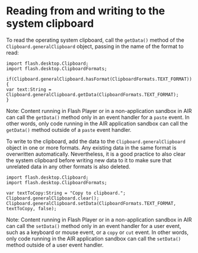 # Reading from and writing to the system clipboard

<div>

To read the operating system clipboard, call the `getData()` method of the
`Clipboard.generalClipboard` object, passing in the name of the format to read:

    import flash.desktop.Clipboard;
    import flash.desktop.ClipboardFormats;

    if(Clipboard.generalClipboard.hasFormat(ClipboardFormats.TEXT_FORMAT)){
    var text:String = Clipboard.generalClipboard.getData(ClipboardFormats.TEXT_FORMAT);
    }

<div>

Note: Content running in Flash Player or in a non-application sandbox in AIR can
call the `getData()` method only in an event handler for a `paste` event. In
other words, only code running in the AIR application sandbox can call the
`getData()` method outside of a `paste` event handler.

</div>

To write to the clipboard, add the data to the `Clipboard.generalClipboard`
object in one or more formats. Any existing data in the same format is
overwritten automatically. Nevertheless, it is a good practice to also clear the
system clipboard before writing new data to it to make sure that unrelated data
in any other formats is also deleted.

    import flash.desktop.Clipboard;
    import flash.desktop.ClipboardFormats;

    var textToCopy:String = "Copy to clipboard.";
    Clipboard.generalClipboard.clear();
    Clipboard.generalClipboard.setData(ClipboardFormats.TEXT_FORMAT, textToCopy, false);

<div>

Note: Content running in Flash Player or in a non-application sandbox in AIR can
call the `setData()` method only in an event handler for a user event, such as a
keyboard or mouse event, or a `copy` or `cut` event. In other words, only code
running in the AIR application sandbox can call the `setData()` method outside
of a user event handler.

</div>

</div>

<div>

<div>

</div>

</div>
